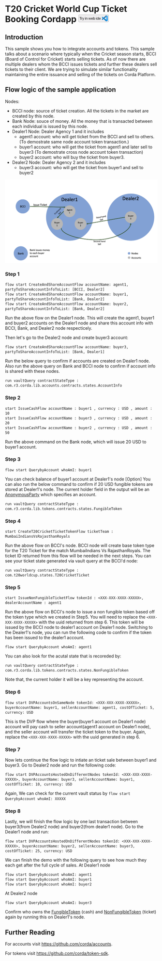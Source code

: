 # T20 Cricket World Cup Ticket Booking Cordapp [<img src="../../webIDE.png" height=25 />](https://ide.corda.net/?folder=/home/coder/samples-java/Accounts/worldcupticketbooking)


## Introduction
This sample shows you how to integrate accounts and tokens. This sample talks about a scenario where typically when the Cricket season starts, BCCI (Board of Control for Cricket) starts selling tickets.
As of now there are multiple dealers whom the BCCI issues tickets and further these dealers sell tickets to their client. We are trying to simulate similar functionality maintaining the entire issuance and selling
of the tickets on Corda Platform.

## Flow logic of the sample application 

Nodes:

* BCCI node: source of ticket creation. All the tickets in the market are created by this node. 
* Bank Node: souce of money. All the money that is transacted between each individual is issued by this node.
* Dealer1 Node: Dealer Agency 1 and it includes
    * agent1 account: who will get ticket from the BCCI and sell to others. (To demostrate same node account token transaction.)
    * buyer1 account: who will get the ticket from agent1 and later sell to buyer3 (To demostrate cross node account token transaction)
    * buyer2 account: who will buy the ticket from buyer3. 
* Dealer2 Node: Dealer Agency 2 and it includes
    * buyer3 account: who will get the ticket from buyer1 and sell to buyer2

<p align="center">
  <img src="./images/graph.png" alt="Corda">
</p>


###  Step 1
```
flow start CreateAndShareAccountFlow accountName: agent1, partyToShareAccountInfoToList: [BCCI, Dealer2]
flow start CreateAndShareAccountFlow accountName: buyer1, partyToShareAccountInfoToList: [Bank, Dealer2]
flow start CreateAndShareAccountFlow accountName: buyer2, partyToShareAccountInfoToList: [Bank, Dealer2]
```
Run the above flow on the Dealer1 node. This will create the agent1, buyer1 and buyer2 accounts on the Dealer1 node and share this account info with BCCI, Bank, and Dealer2 node respecticely.

Then let's go to the Dealer2 node and create buyer3 account: 
```
flow start CreateAndShareAccountFlow accountName: buyer3, partyToShareAccountInfoToList: [Bank, Dealer1]
```

Run the below query to confirm if accounts are created on Dealer1 node. Also run the above query on Bank and BCCI node to confirm if account info is shared with these nodes.

    run vaultQuery contractStateType : com.r3.corda.lib.accounts.contracts.states.AccountInfo



###  Step 2

```
start IssueCashFlow accountName : buyer1 , currency : USD , amount : 10
start IssueCashFlow accountName : buyer3 , currency : USD , amount : 20
start IssueCashFlow accountName : buyer2 , currency : USD , amount : 50
```
Run the above command on the Bank node, which will issue 20 USD to buyer1 account.

###  Step 3
```
flow start QuerybyAccount whoAmI: buyer1
```
You can check balance of buyer1 account at Dealer1's node
[Option] You can also run the below command to confirm if 20 USD fungible tokens are stored at Dealer1's node. The current holder field in the output will be an [AnonymousParty](https://docs.corda.net/docs/corda-os/4.4/api-identity.html#party) which specifies an account.
```
run vaultQuery contractStateType : com.r3.corda.lib.tokens.contracts.states.FungibleToken
```


###  Step 4

    start CreateT20CricketTicketTokenFlow ticketTeam : MumbaiIndiansVsRajasthanRoyals
    
Run the above flow on BCCI's node. BCCI node will create base token type for the T20 Ticket for the match MumbaiIndians Vs RajasthanRoyals. The ticket ID returned from this flow will be needed in the next steps.
You can see your ticket state generated via vault query at the BCCI'd node:


    run vaultQuery contractStateType : com.t20worldcup.states.T20CricketTicket

###  Step 5

    start IssueNonFungibleTicketFlow tokenId : <XXX-XXX-XXXX-XXXXX>, dealerAccountName : agent1

Run the above flow on BCCI's node to issue a non fungible token based off the token type which we created in Step5. You will need to replace the `<XXX-XXX-XXXX-XXXXX>` with the uuid returned from step 6. This token will be issued by the BCCI node to dealer1 account on Dealer1 node. 
Switching to the Dealer1's node, you can run the following code to confirm if the token has been issued to the dealer1 account. 
```
flow start QuerybyAccount whoAmI: agent1

```
You can also look for the acutal state that is recoreded by: 

    run vaultQuery contractStateType : com.r3.corda.lib.tokens.contracts.states.NonFungibleToken
Note that, the current holder it will be a key representing the account.


###  Step 6
```
flow start DVPAccountsOnSameNode tokenId: <XXX-XXX-XXXX-XXXXX>, buyerAccountName: buyer1, sellerAccountName: agent1, costOfTicket: 5, currency: USD
```

This is the DVP flow where the buyer(buyer1 account on Dealer1 node) account will pay cash to seller account(agent1 account on Dealer1 node), and the seller account will transfer the ticket token to the buyer. Again, replace the `<XXX-XXX-XXXX-XXXXX>` with the uuid generated in step 6.

### Step 7
Now lets continue the flow logic to intiate an ticket sale between buyer1 and buyer3. Go to Dealer2 node and run the following code:
```
flow start DVPAccountsHostedOnDifferentNodes tokenId: <XXX-XXX-XXXX-XXXXX>, buyerAccountName: buyer3, sellerAccountName: buyer1, costOfTicket: 10, currency: USD

```
Again, We can check for the current vault status by `flow start QuerybyAccount whoAmI: XXXXX`

### Step 8
Lastly, we will finish the flow logic by one last transaction between buyer3(from Dealer2 node) and buyer2(from dealer1 node). Go to the Dealer1 node and run: 
```
flow start DVPAccountsHostedOnDifferentNodes tokenId: <XXX-XXX-XXXX-XXXXX>, buyerAccountName: buyer2, sellerAccountName: buyer3, costOfTicket: 25, currency: USD
```
We can finish the demo with the following query to see how much they each get after the full cycle of sales.
At Dealer1 node
```
flow start QuerybyAccount whoAmI: agent1  
flow start QuerybyAccount whoAmI: buyer1
flow start QuerybyAccount whoAmI: buyer2
```
At Dealer2 node
```
flow start QuerybyAccount whoAmI: buyer3

```
Confirm who owns the [FungibleToken](https://training.corda.net/libraries/tokens-sdk/#fungibletoken) (cash) and [NonFungibleToken](https://training.corda.net/libraries/tokens-sdk/#nonfungibletoken) (ticket) again by running this on Dealer1's node.


## Further Reading

For accounts visit https://github.com/corda/accounts.

For tokens visit https://github.com/corda/token-sdk.
